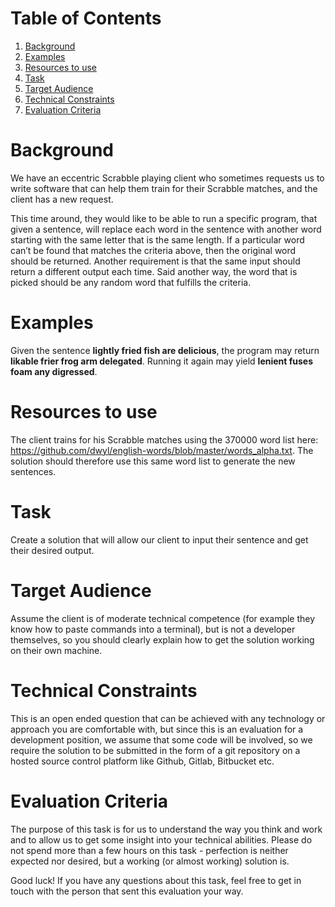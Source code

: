 
# Table of Contents

1.  [Background](#org6d88e6c)
2.  [Examples](#org4d032c7)
3.  [Resources to use](#orgf76edbb)
4.  [Task](#org6109c0f)
5.  [Target Audience](#orgb6b8b35)
6.  [Technical Constraints](#orgc9f4e0a)
7.  [Evaluation Criteria](#org90e0ed1)



<a id="org6d88e6c"></a>

# Background

We have an eccentric Scrabble playing client who sometimes requests us to write software that can help them train for their Scrabble matches, and the client has a new request.

This time around, they would like to be able to run a specific program, that given a sentence, will replace each word in the sentence with another word starting with the same letter that is the same length. If a particular word can&rsquo;t be found that matches the criteria above, then the original word should be returned. Another requirement is that the same input should return a different output each time. Said another way, the word that is picked should be any random word that fulfills the criteria.


<a id="org4d032c7"></a>

# Examples

Given the sentence **lightly fried fish are delicious**, the program may return **likable frier frog arm delegated**. Running it again may yield **lenient fuses foam any digressed**.


<a id="orgf76edbb"></a>

# Resources to use

The client trains for his Scrabble matches using the 370000 word list here: <https://github.com/dwyl/english-words/blob/master/words_alpha.txt>. The solution should therefore use this same word list to generate the new sentences.


<a id="org6109c0f"></a>

# Task

Create a solution that will allow our client to input their sentence and get their desired output.


<a id="orgb6b8b35"></a>

# Target Audience

Assume the client is of moderate technical competence (for example they know how to paste commands into a terminal), but is not a developer themselves, so you should clearly explain how to get the solution working on their own machine.


<a id="orgc9f4e0a"></a>

# Technical Constraints

This is an open ended question that can be achieved with any technology or approach you are comfortable with, but since this is an evaluation for a development position, we assume that some code will be involved, so we require the solution to be submitted in the form of a git repository on a hosted source control platform like Github, Gitlab, Bitbucket etc.


<a id="org90e0ed1"></a>

# Evaluation Criteria

The purpose of this task is for us to understand the way you think and work and to allow us to get some insight into your technical abilities. Please do not spend more than a few hours on this task - perfection is neither expected nor desired, but a working (or almost working) solution is.

Good luck! If you have any questions about this task, feel free to get in touch with the person that sent this evaluation your way.

